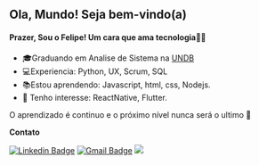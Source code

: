 
## Ola, Mundo! Seja bem-vindo(a)

#### Prazer, Sou o Felipe! Um cara que ama tecnologia👨‍💻


- 🎓Graduando em Analise de Sistema na [UNDB](https://www.undb.edu.br/)
- 💻Experiencia: Python, UX, Scrum, SQL 
- 📚Estou aprendendo: Javascript, html, css, Nodejs.
- 🎯 Tenho interesse: ReactNative, Flutter.

O  aprendizado é continuo e o próximo nível nunca será o ultimo 🚀 

**Contato**

[![Linkedin Badge](https://img.shields.io/badge/-LinkedIn-blue?style=flat-square&logo=Linkedin&logoColor=white&link=https://www.linkedin.com/in/luis-felipe-5623a8197/)](https://www.linkedin.com/in/luis-felipe-santos-silva-5623a8197/)  [![Gmail Badge](https://img.shields.io/badge/-Gmail-c14438?style=flat-square&logo=Gmail&logoColor=white&link=mailtofelipedev.ti@gmail.com)](mailto:felipedev.ti@gmail.com)  [![](https://img.shields.io/badge/-Rockseat-purple?style=flat-square&logo=&logoColor=white&link=https://https://app.rocketseat.com.br/me/felipesantos)](https://app.rocketseat.com.br/me/felipesantos)


